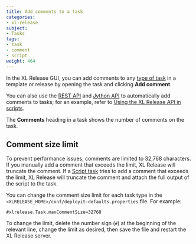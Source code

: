 ```yaml
---
title: Add comments to a task
categories:
- xl-release
subject:
- Tasks
tags:
- task
- comment
- script
weight: 464
---
```


In the XL Release GUI, you can add comments to any [type of task](/xl-release/concept/types-of-tasks-in-xl-release.html) in a template or release by opening the task and clicking **Add comment**.

You can also use the [REST API](/xl-release/latest/rest-api/index.html) and [Jython API](/jython-docs/#!/xl-release/4.8.x/) to automatically add comments to tasks; for an example, refer to [Using the XL Release API in scripts](/xl-release/how-to/using-the-xl-release-api-in-scripts.html).

The **Comments** heading in a task shows the number of comments on the task.

## Comment size limit

To prevent performance issues, comments are limited to 32,768 characters. If you manually add a comment that exceeds the limit, XL Release will truncate the comment. If a [Script task](/xl-release/how-to/create-a-script-task.html) tries to add a comment that exceeds the limit, XL Release will truncate the comment and attach the full output of the script to the task.

You can change the comment size limit for each task type in the `<XLRELEASE_HOME>/conf/deployit-defaults.properties` file. For example:

    #xlrelease.Task.maxCommentSize=32768

To change the limit, delete the number sign (`#`) at the beginning of the relevant line, change the limit as desired, then save the file and restart the XL Release server.
